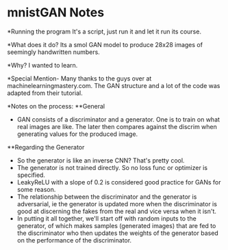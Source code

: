 # mnistGAN Notes

*Running the program
It's a script, just run it and let it run its course.

*What does it do? 
Its a smol GAN model to produce 28x28 images of seemingly handwritten numbers.

*Why?
I wanted to learn.

*Special Mention-
Many thanks to the guys over at machinelearningmastery.com. The GAN structure and a lot of the code was adapted from their tutorial.

*Notes on the process:
**General
- GAN consists of a discriminator and a generator. One is to train on what real images are like. The later then compares against the discrim when generating values for the produced image. 

**Regarding the Generator
- So the generator is like an inverse CNN? That's pretty cool. 
- The generator is not trained directly. So no loss func or optimizer is specified. 
- LeakyReLU with a slope of 0.2 is considered good practice for GANs for some reason.
- The relationship between the discriminator and the generator is adversarial, ie the generator is updated more when the discriminator is good at discerning the fakes from the real and vice versa when it isn't.
- In putting it all together, we'll start off with random inputs to the generator, of which makes samples (generated images) that are fed to the discriminator who then updates the weights of the generator based on the performance of the discriminator. 

